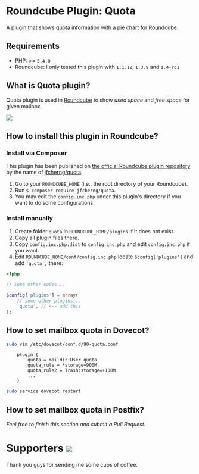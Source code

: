 # Roundcube Plugin: Quota

A plugin that shows quota information with a pie chart for Roundcube.


## Requirements

- PHP: >= `5.4.0`
- Roundcube: I only tested this plugin with `1.1.12`, `1.3.9` and `1.4-rc1`


## What is Quota plugin?

Quota plugin is used in [Roundcube](https://roundcube.net/) to show 
*used space* and *free space* for given mailbox.

![](https://raw.githubusercontent.com/jfcherng/roundcube-quota-plugin/master/doc/screenshot/demo.png)


## How to install this plugin in Roundcube?


### Install via Composer

This plugin has been published on [the official Roundcube plugin repository](https://plugins.roundcube.net) by the name of [jfcherng/quota](https://plugins.roundcube.net/packages/jfcherng/quota).

1. Go to your `ROUNDCUBE_HOME` (i.e., the root directory of your Roundcube).
2. Run `$ composer require jfcherng/quota`.
3. You may edit the `config.inc.php` under this plugin's directory if you want to do some configurations.


### Install manually

1. Create folder `quota` in `ROUNDCUBE_HOME/plugins` if it does not exist.
2. Copy all plugin files there.
3. Copy `config.inc.php.dist` to `config.inc.php` and edit `config.inc.php` if you want.
4. Edit `ROUNDCUBE_HOME/conf/config.inc.php` locate `$config['plugins']` and add `'quota',` there:

```php
<?php

// some other codes...

$config['plugins'] = array(
    // some other plugins...
    'quota', // <-- add this
);
```


## How to set mailbox quota in Dovecot?

```bash
sudo vim /etc/dovecot/conf.d/90-quota.conf
```

```
	plugin {
		quota = maildir:User quota
		quota_rule = *storage=900M
		quota_rule2 = Trash:storage=+100M
		...
	}
```

```bash
sudo service dovecot restart
```


## How to set mailbox quota in Postfix?

*Feel free to finish this section and submit a Pull Request.*


Supporters <a href="https://www.paypal.com/cgi-bin/webscr?cmd=_s-xclick&hosted_button_id=ATXYY9Y78EQ3Y" target="_blank"><img src="https://www.paypalobjects.com/en_US/i/btn/btn_donate_LG.gif" /></a>
==========

Thank you guys for sending me some cups of coffee.
